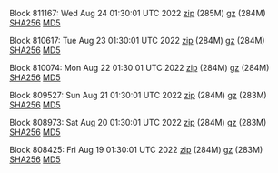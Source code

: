 Block 811167: Wed Aug 24 01:30:01 UTC 2022 [zip](https://files.01coin.io/mainnet/2022-08-24/bootstrap.dat.zip) (285M) [gz](https://files.01coin.io/mainnet/2022-08-24/bootstrap.dat.tar.gz) (284M) [SHA256](https://files.01coin.io/mainnet/2022-08-24/sha256.txt) [MD5](https://files.01coin.io/mainnet/2022-08-24/md5.txt)

Block 810617: Tue Aug 23 01:30:01 UTC 2022 [zip](https://files.01coin.io/mainnet/2022-08-23/bootstrap.dat.zip) (284M) [gz](https://files.01coin.io/mainnet/2022-08-23/bootstrap.dat.tar.gz) (284M) [SHA256](https://files.01coin.io/mainnet/2022-08-23/sha256.txt) [MD5](https://files.01coin.io/mainnet/2022-08-23/md5.txt)

Block 810074: Mon Aug 22 01:30:01 UTC 2022 [zip](https://files.01coin.io/mainnet/2022-08-22/bootstrap.dat.zip) (284M) [gz](https://files.01coin.io/mainnet/2022-08-22/bootstrap.dat.tar.gz) (284M) [SHA256](https://files.01coin.io/mainnet/2022-08-22/sha256.txt) [MD5](https://files.01coin.io/mainnet/2022-08-22/md5.txt)

Block 809527: Sun Aug 21 01:30:01 UTC 2022 [zip](https://files.01coin.io/mainnet/2022-08-21/bootstrap.dat.zip) (284M) [gz](https://files.01coin.io/mainnet/2022-08-21/bootstrap.dat.tar.gz) (283M) [SHA256](https://files.01coin.io/mainnet/2022-08-21/sha256.txt) [MD5](https://files.01coin.io/mainnet/2022-08-21/md5.txt)

Block 808973: Sat Aug 20 01:30:01 UTC 2022 [zip](https://files.01coin.io/mainnet/2022-08-20/bootstrap.dat.zip) (284M) [gz](https://files.01coin.io/mainnet/2022-08-20/bootstrap.dat.tar.gz) (283M) [SHA256](https://files.01coin.io/mainnet/2022-08-20/sha256.txt) [MD5](https://files.01coin.io/mainnet/2022-08-20/md5.txt)

Block 808425: Fri Aug 19 01:30:01 UTC 2022 [zip](https://files.01coin.io/mainnet/2022-08-19/bootstrap.dat.zip) (284M) [gz](https://files.01coin.io/mainnet/2022-08-19/bootstrap.dat.tar.gz) (283M) [SHA256](https://files.01coin.io/mainnet/2022-08-19/sha256.txt) [MD5](https://files.01coin.io/mainnet/2022-08-19/md5.txt)
